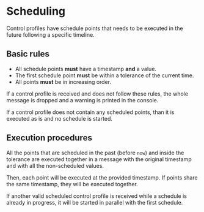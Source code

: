 # Scheduling

Control profiles have schedule points that needs to be executed in the future
following a specific timeline.

## Basic rules

- All schedule points **must** have a timestamp **and** a value.
- The first schedule point **must** be within a tolerance of the current time.
- All points **must** be in increasing order.

If a control profile is received and does not follow these rules, the whole
message is dropped and a warning is printed in the console.

If a control profile does not contain any scheduled points, than it is executed
as is and no schedule is started.

## Execution procedures

All the points that are scheduled in the past (before `now`) and inside the
tolerance are executed together in a message with the original timestamp and
with all the non-scheduled values.

Then, each point will be executed at the provided timestamp. If points share
the same timestamp, they will be executed together.

If another valid scheduled control profile is received while a schedule is
already in progress, it will be started in parallel with the first schedule.